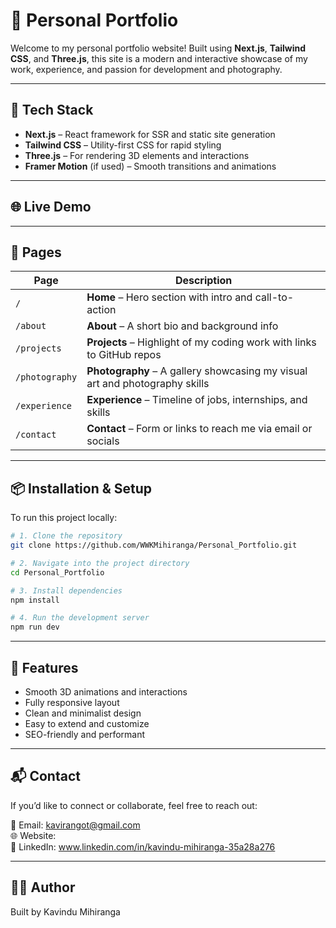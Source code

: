 # 📸 Personal Portfolio

Welcome to my personal portfolio website! Built using **Next.js**, **Tailwind CSS**, and **Three.js**, this site is a modern and interactive showcase of my work, experience, and passion for development and photography.

---

## 🚀 Tech Stack

- **Next.js** – React framework for SSR and static site generation
- **Tailwind CSS** – Utility-first CSS for rapid styling
- **Three.js** – For rendering 3D elements and interactions
- **Framer Motion** (if used) – Smooth transitions and animations

---

## 🌐 Live Demo

---

## 📁 Pages

| Page         | Description                                                                 |
|--------------|-----------------------------------------------------------------------------|
| `/`          | **Home** – Hero section with intro and call-to-action                       |
| `/about`     | **About** – A short bio and background info                                 |
| `/projects`  | **Projects** – Highlight of my coding work with links to GitHub repos       |
| `/photography` | **Photography** – A gallery showcasing my visual art and photography skills |
| `/experience`| **Experience** – Timeline of jobs, internships, and skills                  |
| `/contact`   | **Contact** – Form or links to reach me via email or socials                |

---

## 📦 Installation & Setup

To run this project locally:

```bash
# 1. Clone the repository
git clone https://github.com/WWKMihiranga/Personal_Portfolio.git

# 2. Navigate into the project directory
cd Personal_Portfolio

# 3. Install dependencies
npm install

# 4. Run the development server
npm run dev
```

---

## 📌 Features

- Smooth 3D animations and interactions  
- Fully responsive layout  
- Clean and minimalist design  
- Easy to extend and customize  
- SEO-friendly and performant  

---

## 📬 Contact

If you’d like to connect or collaborate, feel free to reach out:

📧 Email: kavirangot@gmail.com  
🌐 Website:   
💼 LinkedIn: www.linkedin.com/in/kavindu-mihiranga-35a28a276  

---

## 🧑‍💻 Author

Built by Kavindu Mihiranga
